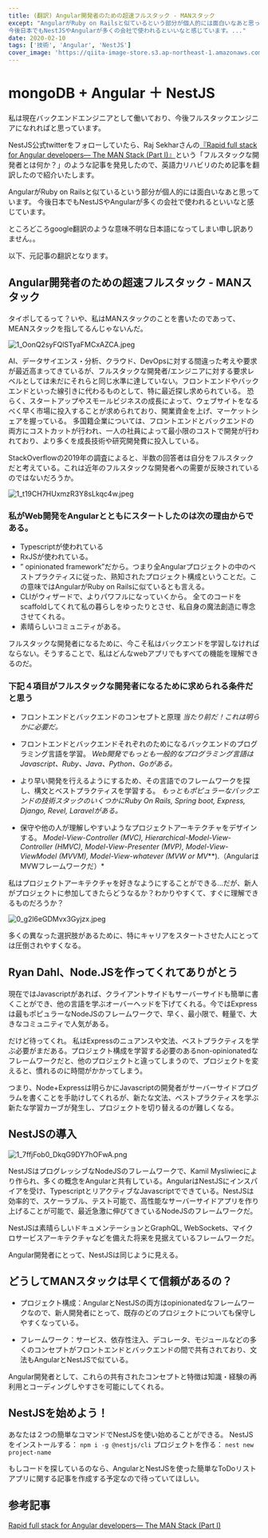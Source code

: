 ```yaml
---
title: (翻訳) Angular開発者のための超速フルスタック - MANスタック
except: "AngularがRuby on Railsと似ているという部分が個人的には面白いなあと思っています。
今後日本でもNestJSやAngularが多くの会社で使われるといいなと感じています。..."
date: 2020-02-10
tags: ['技術', 'Angular', 'NestJS']
cover_image: 'https://qiita-image-store.s3.ap-northeast-1.amazonaws.com/0/316359/1a7be035-bb73-cc8c-8fe5-b1bc0014f59e.jpeg'
---
```


# mongoDB + Angular ＋ NestJS

私は現在バックエンドエンジニアとして働いており、今後フルスタックエンジニアになれればと思っています。

NestJS公式twitterをフォローしていたら、Raj Sekharさんの[『Rapid full stack for Angular developers— The MAN Stack (Part I)』](https://medium.com/@krj2033/rapid-full-stack-for-angular-developers-the-man-stack-pa-5a8041575156)という「フルスタックな開発者とは何か？」のような記事を発見したので、英語力リハビリのため記事を翻訳したので紹介いたします。

AngularがRuby on Railsと似ているという部分が個人的には面白いなあと思っています。
今後日本でもNestJSやAngularが多くの会社で使われるといいなと感じています。

ところどころgoogle翻訳のような意味不明な日本語になってしまい申し訳ありません。。

以下、元記事の翻訳となります。





## Angular開発者のための超速フルスタック - MANスタック

タイポしてるって？いや、私はMANスタックのことを書いたのであって、MEANスタックを指してるんじゃないんだ。

![1_OonQ2syFQlSTyaFMCxAZCA.jpeg](https://qiita-image-store.s3.ap-northeast-1.amazonaws.com/0/316359/1a7be035-bb73-cc8c-8fe5-b1bc0014f59e.jpeg)

AI、データサイエンス・分析、クラウド、DevOpsに対する間違った考えや要求が最近高まってきているが、フルスタックな開発者/エンジニアに対する要求レベルとしては未だにそれらと同じ水準に達していない。フロントエンドやバックエンドといった線引きに代わるものとして、特に最近探し求められている。
恐らく、スタートアップやスモールビジネスの成長によって、ウェブサイトをなるべく早く市場に投入することが求められており、開業資金を上げ、マーケットシェアを握っている。
多国籍企業については、フロントエンドとバックエンドの両方にコストカットが行われ、一人の社員によって最小限のコストで開発が行われており、より多くを成長技術や研究開発費に投入している。

StackOverflowの2019年の調査によると、半数の回答者は自分をフルスタックだと考えている。これは近年のフルスタックな開発者への需要が反映されているのではないだろうか。

![1_t19CH7HUxmzR3Y8sLkqc4w.jpeg](https://qiita-image-store.s3.ap-northeast-1.amazonaws.com/0/316359/b697755d-507a-8158-9c3e-360a51b55d13.jpeg)


### 私がWeb開発をAngularとともにスタートしたのは次の理由からである。

- Typescriptが使われている
- RxJSが使われている。
- ” opinionated framework”だから。つまり全Angularプロジェクトの中のベストプラクティスに従った、熟知されたプロジェクト構成ということだ。この意味ではAngularがRuby on Railsに似ているとも言える。
- CLIがウィザードで、よりパワフルになっていくから。
全てのコードをscaffoldしてくれて私の暮らしをゆったりとさせ、私自身の魔法創造に専念させてくれる。
- 素晴らしいコミュニティがある。

フルスタックな開発者になるために、今こそ私はバックエンドを学習しなければならない。そうすることで、私はどんなwebアプリでもすべての機能を理解できるのだ。

### 下記４項目がフルスタックな開発者になるために求められる条件だと思う

- フロントエンドとバックエンドのコンセプトと原理
*当たり前だ！これは明らかに必要だ。*

- フロントエンドとバックエンドそれぞれのためになるバックエンドのプログラミング言語を学習。
*Web開発でもっとも一般的なプログラミング言語はJavascript、Ruby、Java、Python、Goがある。*

- より早い開発を行えるようにするため、その言語でのフレームワークを探し、構文とベストプラクティスを学習する。
*もっともポピュラーなバックエンドの技術スタックのいくつかにRuby On Rails, Spring boot, Express, Django, Revel, Laravelがある。*

- 保守や他の人が理解しやすいようなプロジェクトアーキテクチャをデザインする。
*Model-View-Controller (MVC), Hierarchical-Model-View-Controller (HMVC), Model-View-Presenter (MVP), Model-View-ViewModel (MVVM), Model-View-whatever (MVW or MV***).（AngularはMVWフレームワークだ）*

私はプロジェクトアーキテクチャを好きなようにすることができる…だが、新人がプロジェクトに参加してきたらどうなるか？わかりやすくて、すぐに理解できるものだろうか？

![0_g2l6eGDMvx3Gyjzx.jpeg](https://qiita-image-store.s3.ap-northeast-1.amazonaws.com/0/316359/69b451a3-26f2-7239-9583-413757a05ca1.jpeg)


多くの異なった選択肢があるために、特にキャリアをスタートさせた人にとっては圧倒されやすくなる。

## Ryan Dahl、Node.JSを作ってくれてありがとう

現在ではJavascriptがあれば、クライアントサイドもサーバーサイドも簡単に書くことができ、他の言語を学ぶオーバーヘッドを下げてくれる。今ではExpressは最もポピュラーなNodeJSのフレームワークで、早く、最小限で、軽量で、大きなコミュニティで人気がある。

だけど待ってくれ。
私はExpressのニュアンスや文法、ベストプラクティスを学ぶ必要がまだある。プロジェクト構成を学習する必要のあるnon-opinionatedなフレームワークだと、他のプロジェクトと違ってしまうので、プロジェクトを変えると、慣れるのに時間がかかってしまう。

つまり、Node+Expressは明らかにJavascriptの開発者がサーバーサイドプログラムを書くことを手助けしてくれるが、新たな文法、ベストプラクティスを学ぶ新たな学習カーブが発生し、プロジェクトを切り替えるのが難しくなる。

## NestJSの導入
![1_7ffjFob0_DkqG9DY7hOFwA.png](https://qiita-image-store.s3.ap-northeast-1.amazonaws.com/0/316359/558cdee2-2624-7581-7a48-e5d8838a0dbc.png)


NestJSはプログレッシブなNodeJSのフレームワークで、Kamil Mysliwiecにより作られ、多くの概念をAngularと共有している。AngularはNestJSにインスパイアを受け、TypescriptとリアクティブなJavascriptでできている。NestJSは効率的で、スケーラブル、テスト可能で、高性能なサーバーサイドアプリを作り上げることが可能で、最近急激に伸びてきているNodeJSのフレームワークだ。

NestJSは素晴らしいドキュメンテーションとGraphQL, WebSockets、マイクロサービスアーキテクチャなどを備えた将来を見据えているフレームワークだ。

Angular開発者にとって、NestJSは同じように見える。

## どうしてMANスタックは早くて信頼があるの？

- プロジェクト構成：AngularとNestJSの両方はopinionatedなフレームワークなので、新人開発者にとって、既存のどのプロジェクトについても保守しやすくなっている。

- フレームワーク：サービス、依存性注入、デコレータ、モジュールなどの多くのコンセプトがフロントエンドとバックエンドの間で共有されており、文法もAngularとNestJSで似ている。

Angular開発者として、これらの共有されたコンセプトと特徴は知識・経験の再利用とコーディングしやすさを可能にしてくれる。

## NestJSを始めよう！

あなたは２つの簡単なコマンドでNestJSを使い始めることができる。
NestJSをインストールする： `npm i -g @nestjs/cli`
プロジェクトを作る： `nest new project-name`

もしコードを探しているのなら、AngularとNestJSを使った簡単なToDoリストアプリに関する記事を作成する予定なので待っていてほしい。

## 参考記事
[Rapid full stack for Angular developers— The MAN Stack (Part I)](https://medium.com/@krj2033/rapid-full-stack-for-angular-developers-the-man-stack-pa-5a8041575156)

<style scoped>
    h1, h2 {
      line-height:1.4em;
      padding : 0px 0px 0px 0px;
    }
</style>
